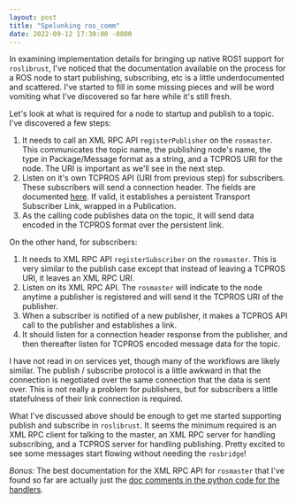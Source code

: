 ```yaml
---
layout: post
title: "Spelunking ros_comm"
date: 2022-09-12 17:30:00 -0800
---
```


In examining implementation details for bringing up native ROS1 support for `roslibrust`, I've noticed that the documentation available on the process for a ROS node to start publishing, subscribing, etc is a little underdocumented and scattered. I've started to fill in some missing pieces and will be word vomiting what I've discovered so far here while it's still fresh.


Let's look at what is required for a node to startup and publish to a topic. I've discovered a few steps:

1. It needs to call an XML RPC API `registerPublisher` on the `rosmaster`. This communicates the topic name, the publishing node's name, the type in Package/Message format as a string, and a TCPROS URI for the node. The URI is important as we'll see in the next step.
2. Listen on it's own TCPROS API (URI from previous step) for subscribers. These subscribers will send a connection header. The fields are documented [here](http://wiki.ros.org/ROS/TCPROS). If valid, it establishes a persistent Transport Subscriber Link, wrapped in a Publication.
3. As the calling code publishes data on the topic, it will send data encoded in the TCPROS format over the persistent link.

On the other hand, for subscribers:

1. It needs to XML RPC API `registerSubscriber` on the `rosmaster`. This is very similar to the publish case except that instead of leaving a TCPROS URI, it leaves an XML RPC URI.
2. Listen on its XML RPC API. The `rosmaster` will indicate to the node anytime a publisher is registered and will send it the TCPROS URI of the publisher.
3. When a subscriber is notified of a new publisher, it makes a TCPROS API call to the publisher and establishes a link.
4. It should listen for a connection header response from the publisher, and then thereafter listen for TCPROS encoded message data for the topic.

I have not read in on services yet, though many of the workflows are likely similar. The publish / subscribe protocol is a little awkward in that the connection is negotiated over the same connection that the data is sent over. This is not really a problem for publishers, but for subscribers a little statefulness of their link connection is required.

What I've discussed above should be enough to get me started supporting publish and subscribe in `roslibrust`. It seems the minimum required is an XML RPC client for talking to the master, an XML RPC server for handling subscribing, and a TCPROS server for handling publishing. Pretty excited to see some messages start flowing without needing the `rosbridge`!

*Bonus:* The best documentation for the XML RPC API for `rosmaster` that I've found so far are actually just the [doc comments in the python code for the handlers](https://github.com/ros/ros_comm/blob/noetic-devel/tools/rosmaster/src/rosmaster/master_api.py).